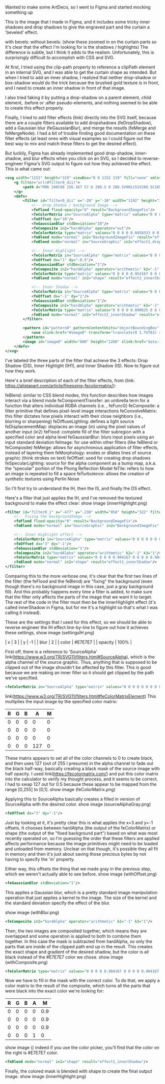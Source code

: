 Wanted to make some ArtDeco, so I went to Figma and started mocking something up

This is the image that I made in Figma, and it includes some tricky inner shadows and drop shadows to give the engraved part and the curtain a 'beveled' effect.


with bevels:
without bevels:
(show these zoomed in on the curtain parts so it's clear that the effect I'm looking for is the shadows / highlights)
The difference is subtle, but I think it adds to the realism.
Unfortunately, this is surprisingly difficult to accomplish with CSS and SVG.

At first, I tried using the clip-path property to reference a clipPath element in an internal SVG, and I was able to get the curtain shape as intended. But when I tried to add an inner shadow, I realized that neither drop-shadow or box-shadow would do the trick because the brushed gold texture is in front, and I need to create an inner shadow in front of that image.

I also tried faking it by putting a drop-shadow on a parent element, child element, :before or :after pseudo-elements, and nothing seemed to be able to create this effect properly.

Finally, I tried to add filter effects (link) directly into the SVG itself, because there are a couple filters available to add dropshadows (feDropShadow), add a Gaussian blur (feGaussianBlur), and merge the resutls (feMerge and feMergeNode). I had a bit of trouble finding good documentation on these filter effects (at least ones with visual examples so I could figure out the best way to mix and match these filters to get the desired effect).

But luckily, Figma has already implemented good drop-shadow, inner-shadow, and blur effects when you click on an SVG, so I decided to reverse-engineer Figma's SVG output to figure out how they achieved the effect. This is what came out:

```xml
<svg width="1152" height="319" viewBox="0 0 1152 319" fill="none" xmlns="http://www.w3.org/2000/svg" xmlns:xlink="http://www.w3.org/1999/xlink">
	<g filter="url(#filter0_dii)">
		<path d="M96 240C88 256.167 57.6 288.5 0 288.5V0H1152V288.5C1092 288.5 1062.83 256.167 1056 240C1048 256.167 1018 288.5 960 288.5C902 288.5 871.833 256.167 864 240C856 256.167 825.6 288.5 768 288.5C710.4 288.5 680 256.167 672 240C664.167 256 633.6 288 576 288C518.4 288 488.167 256 480 240C472.167 256 442 288 384 288C326 288 295.667 256 288 240C279.833 256.167 249.6 288.5 192 288.5C134.4 288.5 104 256.167 96 240Z" fill="url(#pattern0)" shape-rendering="crispEdges"/>
	</g>
	<defs>
		<filter id="filter0_dii" x="-20" y="-10" width="1192" height="328.5" filterUnits="userSpaceOnUse" color-interpolation-filters="sRGB">
			<!-- Drop Shadow / background Image -->
			<feFlood flood-opacity="0" result="BackgroundImageFix"/>
			<feColorMatrix in="SourceAlpha" type="matrix" values="0 0 0 0 0 0 0 0 0 0 0 0 0 0 0 0 0 0 127 0" result="hardAlpha"/>
			<feOffset dy="10"/>
			<feGaussianBlur stdDeviation="10"/>
			<feComposite in2="hardAlpha" operator="out"/>
			<feColorMatrix type="matrix" values="0 0 0 0 0.0458333 0 0 0 0 0.0377569 0 0 0 0 0.020816 0 0 0 1 0"/>
			<feBlend mode="normal" in2="BackgroundImageFix" result="effect1_dropShadow"/>
			<feBlend mode="normal" in="SourceGraphic" in2="effect1_dropShadow" result="shape"/>

			<!-- Inner Highlight -->
			<feColorMatrix in="SourceAlpha" type="matrix" values="0 0 0 0 0 0 0 0 0 0 0 0 0 0 0 0 0 0 127 0" result="hardAlpha"/>
			<feOffset dx="1" dy="-0.5"/>
			<feGaussianBlur stdDeviation="1"/>
			<feComposite in2="hardAlpha" operator="arithmetic" k2="-1" k3="1"/>
			<feColorMatrix type="matrix" values="0 0 0 0 0.954167 0 0 0 0 0.726379 0 0 0 0 0.234566 0 0 0 1 0"/>
			<feBlend mode="normal" in2="shape" result="effect2_innerShadow"/>

			<!-- Inner Shadow -->
			<feColorMatrix in="SourceAlpha" type="matrix" values="0 0 0 0 0 0 0 0 0 0 0 0 0 0 0 0 0 0 127 0" result="hardAlpha"/>
			<feOffset dx="-1" dy="1"/>
			<feGaussianBlur stdDeviation="1"/>
			<feComposite in2="hardAlpha" operator="arithmetic" k2="-1" k3="1"/>
			<feColorMatrix type="matrix" values="0 0 0 0 0.090625 0 0 0 0 0.125 0 0 0 0 0.114687 0 0 0 1 0"/>
			<feBlend mode="normal" in2="effect2_innerShadow" result="effect3_innerShadow"/>
		</filter>

		<pattern id="pattern0" patternContentUnits="objectBoundingBox" width="1" height="1">
			<use xlink:href="#image0" transform="translate(0 1.74783) scale(0.00078125 0.00311958) rotate(-90)"/>
		</pattern>
		<image id="image0" width="800" height="1280" xlink:href="data:image/..."/>
	</defs>
</svg>
```

I've labeled the three parts of the filter that achieve the 3 effects: Drop Shadow (DS), Inner Highlight (IH1), and Inner Shadow (IS).
Now to figure out how they work.

Here's a brief description of each of the filter effects, from (link: https://alistapart.com/article/finessing-fecolormatrix/):

feBlend: similar to CSS blend modes, this function describes how images interact via a blend mode
feComponentTransfer: an umbrella term for a function that alters individual RGBA channels (i.e. , feFuncG)
feComposite: a filter primitive that defines pixel-level image interactions
feConvolveMatrix: this filter dictates how pixels interact with their close neighbors (i.e., blurring or sharpening)
feDiffuseLighting: defines a light source
feDisplacementMap: displaces an image (in) using the pixel values of another input (in2)
feFlood: complete fill of the filter subregion with a specified color and alpha level
feGaussianBlur: blurs input pixels using an input standard deviation
feImage: for use within other filters (like feBlend or feComposite)
feMerge: allows for asynchronous application of filter effects, instead of layering them
feMorphology: erodes or dilates lines of source graphic (think strokes on text)
feOffset: used for creating drop shadows
feSpecularLighting: source for the alpha component as a bump map, a.k.a. the “specular” portion of the Phong Reflection Model
feTile: refers to how an image is repeated to fill a space
feTurbulence: allows the creation of synthetic textures using Perlin Noise

So I'll first try to understand the IH, then the IS, and finally the DS effect.

Here's a filter that just applies the IH, and I've removed the textured background to make the effect clear:
show image (innerHighlight.png)

```xml
<filter id="filter0_i" x="-477" y="-238" width="958" height="322" filterUnits="userSpaceOnUse" color-interpolation-filters="sRGB">
	<!-- Fixing the backgroundImage -->
	<feFlood flood-opacity="0" result="BackgroundImageFix"/>
	<feBlend mode="normal" in="SourceGraphic" in2="BackgroundImageFix" result="shape"/>

	<!-- Inner Highlight effect -->
	<feColorMatrix in="SourceAlpha" type="matrix" values="0 0 0 0 0 0 0 0 0 0 0 0 0 0 0 0 0 0 127 0" result="hardAlpha"/>
	<feOffset dx="3" dy="-1"/>
	<feGaussianBlur stdDeviation="1"/>
	<feComposite in2="hardAlpha" operator="arithmetic" k2="-1" k3="1"/>
	<feColorMatrix type="matrix" values="0 0 0 0 0.904167 0 0 0 0 0.904167 0 0 0 0 0.904167 0 0 0 1 0"/>
	<feBlend mode="normal" in2="shape" result="effect1_innerShadow"/>
</filter>
```

Comparing this to the more verbose one, it's clear that the first two lines of the filter (the feFlood and the feBlend) are "fixing" the background (even though there's no background image in this case, just a gray background fill). And this probably happens every time a filter is added, to make sure that the filter only affects the parts of the image that we want it to target. The rest of the code in the filter must then be the innerHighlight effect (it's called innerShadow in Figma, but for me it's a highlight so that's what I was calling it instead).

These are the settings that I used for this effect, so we should be able to reverse engineer the IH effect line-by-line to figure out how it achieves these settings,
show image (settingsIH.png)

| x 			| 3 			|
| y 			| -1 			|
| blur 		| 2 			|
| color 	| #E7E7E7 |
| opacity | 100% 		|

First off, there is a reference to 'SourceAlpha' link(https://www.w3.org/TR/SVG11/filters.html#SourceAlpha), which is the alpha channel of the source graphic. Thus, anything that is supposed to be clipped out of the image shouldn't be affected by this filter. This is good because we are making an inner filter so it should get clipped by the path we've specified.

```xml
<feColorMatrix in="SourceAlpha" type="matrix" values="0 0 0 0 0 0 0 0 0 0 0 0 0 0 0 0 0 0 127 0" result="hardAlpha"/>
```
link(https://www.w3.org/TR/SVG11/filters.html#feColorMatrixElement)
This multiplies the input image by the specified color matrix:

| R | G | B | A   | M |
|---|---|---|-----|---|
| 0 | 0 | 0 | 0 	| 0 |
| 0 | 0 | 0 | 0 	| 0 |
| 0 | 0 | 0 | 0 	| 0 |
| 0 | 0 | 0 | 127 | 0 |

These matrix appears to set all of the color channels to 0 to create black, and then uses 127 (out of 255 I presume) in the alpha channel to fade out the black half-way, basically creating a black mask of the source image with half opacity.
I used link(https://fecolormatrix.com/) and put this color matrix into the calculator to verify my thought process, and it seems to be correct. I had to swap 127 out for 0.5 because these appear to be mapped from the range [0,255] to [0,1].
show image (feColorMatrix.png)

Applying this to SourceAlpha basically creates a filled in version of SourceAlpha with the desired color.
show image (sourceAlphaGray.png)


```xml
<feOffset dx="3" dy="-1"/>
```
Just by looking at it, it's pretty clear this is what applies the x=3 and y=-1 offsets. It chooses between hardAlpha (the output of the feColorMatrix) or shape (the output of the "fixed background part") based on what was most recently operated on, so I'm guessing the order that these filters are applied affects performance because the image primitives might need to be loaded and unloaded from memory. Unclear on that though, it's possible they all fit in memory and then it's just about saving those precious bytes by not having to specify the 'in' property.

Either way, this offsets the thing that we made gray in the previous step, which we weren't actually able to see before.
show image (withOffset.png)


```xml
<feGaussianBlur stdDeviation="1"/>
```
This applies a Gaussian blur, which is a pretty standard image manipulation operation that just applies a kernel to the image. The size of the kernel and the standard deviation specify the effect of the blur.

show image (withBlur.png)

```xml
<feComposite in2="hardAlpha" operator="arithmetic" k2="-1" k3="1"/>
```
Then, the two images are composited together, which means they are overlapped and some operation is applied to both to combine them together. In this case the mask is subtracted from hardAlpha, so only the parts that are inside of the clipped path end up in the result. This creates the exact shape and gradient of the desired shadow, but the color is all black instead of the #E7E7E7 color we chose.
show image (withComposite.png)

```xml
<feColorMatrix type="matrix" values="0 0 0 0 0.904167 0 0 0 0 0.904167 0 0 0 0 0.904167 0 0 0 1 0"/>
```
Now we have to fill in the mask with the correct color. To do that, we apply a color matrix to the result of the composite, which turns all the parts that were black into the exact color we're looking for:

| R | G | B | A | M   |
|---|---|---|---|-----|
| 0 | 0 | 0 | 0 | 0.9 |
| 0 | 0 | 0 | 0 | 0.9 |
| 0 | 0 | 0 | 0 | 0.9 |
| 0 | 0 | 0 | 1 | 0   |

show image ()
indeed if you use the color picker, you'll find that the color on the right is #E7E7E7 color.

```xml
<feBlend mode="normal" in2="shape" result="effect1_innerShadow"/>
```
Finally, the colored mask is blended with shape to create the final output image.
show image (innerHighlight.png)

